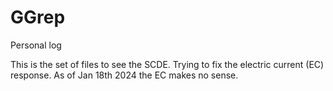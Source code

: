 # GGrep
Personal log 

This is the set of files to see the SCDE. Trying to fix the electric current (EC) response. As of Jan 18th 2024 the EC makes no sense.
